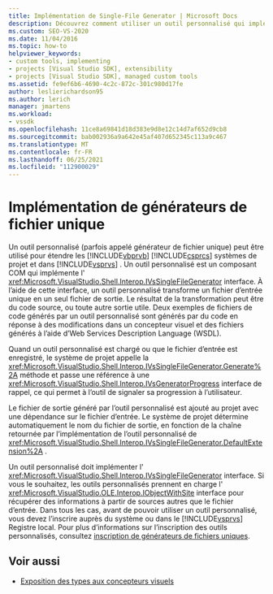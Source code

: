 ```yaml
---
title: Implémentation de Single-File Generator | Microsoft Docs
description: Découvrez comment utiliser un outil personnalisé qui implémente l’interface IVsSingleFileGenerator pour étendre des systèmes de projet Visual Basic et Visual C# dans Visual Studio.
ms.custom: SEO-VS-2020
ms.date: 11/04/2016
ms.topic: how-to
helpviewer_keywords:
- custom tools, implementing
- projects [Visual Studio SDK], extensibility
- projects [Visual Studio SDK], managed custom tools
ms.assetid: fe9ef6b6-4690-4c2c-872c-301c980d17fe
author: leslierichardson95
ms.author: lerich
manager: jmartens
ms.workload:
- vssdk
ms.openlocfilehash: 11ce8a69841d18d383e9d8e12c14d7af652d9cb8
ms.sourcegitcommit: bab002936a9a642e45af407d652345c113a9c467
ms.translationtype: MT
ms.contentlocale: fr-FR
ms.lasthandoff: 06/25/2021
ms.locfileid: "112900029"
---
```

# <a name="implementing-single-file-generators"></a>Implémentation de générateurs de fichier unique
Un outil personnalisé (parfois appelé générateur de fichier unique) peut être utilisé pour étendre les [!INCLUDE[vbprvb](../../code-quality/includes/vbprvb_md.md)] [!INCLUDE[csprcs](../../data-tools/includes/csprcs_md.md)] systèmes de projet et dans [!INCLUDE[vsprvs](../../code-quality/includes/vsprvs_md.md)] . Un outil personnalisé est un composant COM qui implémente l' <xref:Microsoft.VisualStudio.Shell.Interop.IVsSingleFileGenerator> interface. À l’aide de cette interface, un outil personnalisé transforme un fichier d’entrée unique en un seul fichier de sortie. Le résultat de la transformation peut être du code source, ou toute autre sortie utile. Deux exemples de fichiers de code générés par un outil personnalisé sont générés par du code en réponse à des modifications dans un concepteur visuel et des fichiers générés à l’aide d’Web Services Description Language (WSDL).

 Quand un outil personnalisé est chargé ou que le fichier d’entrée est enregistré, le système de projet appelle la <xref:Microsoft.VisualStudio.Shell.Interop.IVsSingleFileGenerator.Generate%2A> méthode et passe une référence à une <xref:Microsoft.VisualStudio.Shell.Interop.IVsGeneratorProgress> interface de rappel, ce qui permet à l’outil de signaler sa progression à l’utilisateur.

 Le fichier de sortie généré par l’outil personnalisé est ajouté au projet avec une dépendance sur le fichier d’entrée. Le système de projet détermine automatiquement le nom du fichier de sortie, en fonction de la chaîne retournée par l’implémentation de l’outil personnalisé de <xref:Microsoft.VisualStudio.Shell.Interop.IVsSingleFileGenerator.DefaultExtension%2A> .

 Un outil personnalisé doit implémenter l' <xref:Microsoft.VisualStudio.Shell.Interop.IVsSingleFileGenerator> interface. Si vous le souhaitez, les outils personnalisés prennent en charge l' <xref:Microsoft.VisualStudio.OLE.Interop.IObjectWithSite> interface pour récupérer des informations à partir de sources autres que le fichier d’entrée. Dans tous les cas, avant de pouvoir utiliser un outil personnalisé, vous devez l’inscrire auprès du système ou dans le [!INCLUDE[vsprvs](../../code-quality/includes/vsprvs_md.md)] Registre local. Pour plus d’informations sur l’inscription des outils personnalisés, consultez [inscription de générateurs de fichiers uniques](../../extensibility/internals/registering-single-file-generators.md).

## <a name="see-also"></a>Voir aussi
- [Exposition des types aux concepteurs visuels](../../extensibility/internals/exposing-types-to-visual-designers.md)
